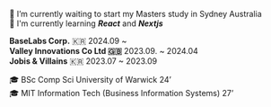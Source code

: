 🏨 I’m currently waiting to start my Masters study in Sydney Australia <br/>
🌱 I'm currently learning ***React*** and ***Nextjs***

**BaseLabs Corp.** 🇰🇷 2024.09 ~ <br/>
**Valley Innovations Co Ltd 🇬🇧** 2023.09. ~ 2024.04 <br/>
**Jobis & Villains** 🇰🇷 2023.07 ~ 2023.09 <br/>

🎓 BSc Comp Sci University of Warwick  24’ <br/>
🎓 MIT Information Tech (Business Information Systems) 27’
